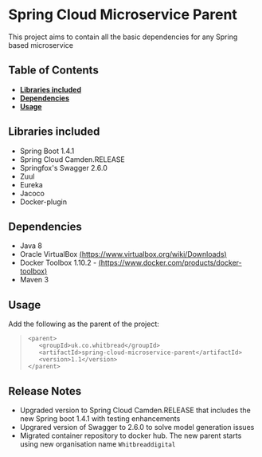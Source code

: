 # Spring Cloud Microservice Parent

This project aims to contain all the basic dependencies for any Spring based microservice

## Table of Contents
* **[Libraries included](#libraries-included)**  
* **[Dependencies](#dependencies)**
* **[Usage](#usage)**

## Libraries included

- Spring Boot 1.4.1
- Spring Cloud Camden.RELEASE
- Springfox's Swagger 2.6.0
- Zuul
- Eureka
- Jacoco
- Docker-plugin

## Dependencies

- Java 8
- Oracle VirtualBox [(https://www.virtualbox.org/wiki/Downloads)](https://www.virtualbox.org/wiki/Downloads)
- Docker Toolbox 1.10.2 - [(https://www.docker.com/products/docker-toolbox)](https://www.docker.com/products/docker-toolbox)
- Maven 3

## Usage

Add the following as the parent of the project:

>     <parent>
>        <groupId>uk.co.whitbread</groupId>
>        <artifactId>spring-cloud-microservice-parent</artifactId>
>        <version>1.1</version>
>     </parent>

## Release Notes

- Upgraded version to Spring Cloud Camden.RELEASE that includes the new Spring boot 1.4.1 with testing enhancements
- Upgrared version of Swagger to 2.6.0 to solve model generation issues
- Migrated container repository to docker hub. The new parent starts using new organisation name `Whitbreaddigital`
